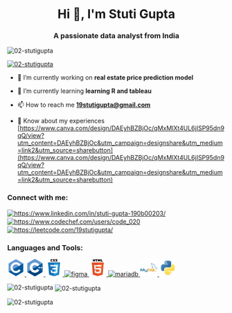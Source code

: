 <h1 align="center">Hi 👋, I'm Stuti Gupta</h1>
<h3 align="center">A passionate data analyst from India</h3>

<p align="left"> <img src="https://komarev.com/ghpvc/?username=02-stutigupta&label=Profile%20views&color=0e75b6&style=flat" alt="02-stutigupta" /> </p>

<p align="left"> <a href="https://github.com/ryo-ma/github-profile-trophy"><img src="https://github-profile-trophy.vercel.app/?username=02-stutigupta" alt="02-stutigupta" /></a> </p>

- 🔭 I’m currently working on **real estate price prediction model**

- 🌱 I’m currently learning **learning R and tableau**

- 📫 How to reach me **19stutigupta@gmail.com**

- 📄 Know about my experiences [https://www.canva.com/design/DAEyhBZBjOc/qMxMlXt4UL6jISP95dn9qQ/view?utm_content=DAEyhBZBjOc&utm_campaign=designshare&utm_medium=link2&utm_source=sharebutton](https://www.canva.com/design/DAEyhBZBjOc/qMxMlXt4UL6jISP95dn9qQ/view?utm_content=DAEyhBZBjOc&utm_campaign=designshare&utm_medium=link2&utm_source=sharebutton)

<h3 align="left">Connect with me:</h3>
<p align="left">
<a href="https://linkedin.com/in/https://www.linkedin.com/in/stuti-gupta-190b00203/" target="blank"><img align="center" src="https://raw.githubusercontent.com/rahuldkjain/github-profile-readme-generator/master/src/images/icons/Social/linked-in-alt.svg" alt="https://www.linkedin.com/in/stuti-gupta-190b00203/" height="30" width="40" /></a>
<a href="https://www.codechef.com/users/https://www.codechef.com/users/code_020" target="blank"><img align="center" src="https://cdn.jsdelivr.net/npm/simple-icons@3.1.0/icons/codechef.svg" alt="https://www.codechef.com/users/code_020" height="30" width="40" /></a>
<a href="https://www.leetcode.com/https://leetcode.com/19stutigupta/" target="blank"><img align="center" src="https://raw.githubusercontent.com/rahuldkjain/github-profile-readme-generator/master/src/images/icons/Social/leet-code.svg" alt="https://leetcode.com/19stutigupta/" height="30" width="40" /></a>
</p>

<h3 align="left">Languages and Tools:</h3>
<p align="left"> <a href="https://www.cprogramming.com/" target="_blank" rel="noreferrer"> <img src="https://raw.githubusercontent.com/devicons/devicon/master/icons/c/c-original.svg" alt="c" width="40" height="40"/> </a> <a href="https://www.w3schools.com/cpp/" target="_blank" rel="noreferrer"> <img src="https://raw.githubusercontent.com/devicons/devicon/master/icons/cplusplus/cplusplus-original.svg" alt="cplusplus" width="40" height="40"/> </a> <a href="https://www.w3schools.com/css/" target="_blank" rel="noreferrer"> <img src="https://raw.githubusercontent.com/devicons/devicon/master/icons/css3/css3-original-wordmark.svg" alt="css3" width="40" height="40"/> </a> <a href="https://www.figma.com/" target="_blank" rel="noreferrer"> <img src="https://www.vectorlogo.zone/logos/figma/figma-icon.svg" alt="figma" width="40" height="40"/> </a> <a href="https://www.w3.org/html/" target="_blank" rel="noreferrer"> <img src="https://raw.githubusercontent.com/devicons/devicon/master/icons/html5/html5-original-wordmark.svg" alt="html5" width="40" height="40"/> </a> <a href="https://mariadb.org/" target="_blank" rel="noreferrer"> <img src="https://www.vectorlogo.zone/logos/mariadb/mariadb-icon.svg" alt="mariadb" width="40" height="40"/> </a> <a href="https://www.mysql.com/" target="_blank" rel="noreferrer"> <img src="https://raw.githubusercontent.com/devicons/devicon/master/icons/mysql/mysql-original-wordmark.svg" alt="mysql" width="40" height="40"/> </a> <a href="https://www.python.org" target="_blank" rel="noreferrer"> <img src="https://raw.githubusercontent.com/devicons/devicon/master/icons/python/python-original.svg" alt="python" width="40" height="40"/> </a> </p>

<p><img align="left" src="https://github-readme-stats.vercel.app/api/top-langs?username=02-stutigupta&show_icons=true&locale=en&layout=compact" alt="02-stutigupta" /></p>

<p>&nbsp;<img align="center" src="https://github-readme-stats.vercel.app/api?username=02-stutigupta&show_icons=true&locale=en" alt="02-stutigupta" /></p>

<p><img align="center" src="https://github-readme-streak-stats.herokuapp.com/?user=02-stutigupta&" alt="02-stutigupta" /></p>
